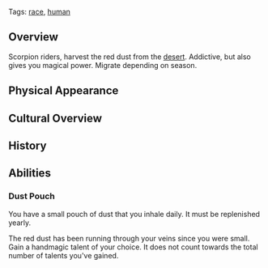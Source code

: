Tags: [race](Races), [human](Humans)

## Overview

Scorpion riders, harvest the red dust from the [desert](Deserts). Addictive, but also gives you magical power. Migrate depending on season.

## Physical Appearance



## Cultural Overview



## History


## Abilities

### Dust Pouch

You have a small pouch of dust that you inhale daily. It must be replenished yearly.

The red dust has been running through your veins since you were small. Gain a handmagic talent of your choice. It does not count towards the total number of talents you've gained.